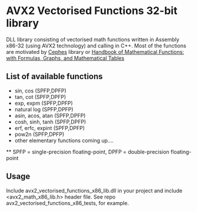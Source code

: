 # AVX2 Vectorised Functions 32-bit library
DLL library consisting of vectorised math functions written in Assembly x86-32 (using AVX2 technology) and calling in C++.
Most of the functions are motivated by [Cephes](https://www.netlib.org/cephes/) library or 
[Handbook of Mathematical Functions: with Formulas, Graphs, and Mathematical Tables](https://www.amazon.com/Handbook-Mathematical-Functions-Formulas-Mathematics/dp/0486612724)

## List of available functions
* sin, cos (SPFP,DPFP)
* tan, cot (SPFP,DPFP)
* exp, expm (SPFP,DPFP)
* natural log (SPFP,DPFP)
* asin, acos, atan (SPFP,DPFP)
* cosh, sinh, tanh (SPFP,DPFP)
* erf, erfc, expint (SPFP,DPFP)
* pow2n (SPFP,DPFP)
* other elementary functions coming up....

** SPFP = single-precision floating-point, DPFP = double-precision floating-point

## Usage
Include avx2_vectorised_functions_x86_lib.dll in your project and include <avx2_math_x86_lib.h> header file.
See repo avx2_vectorised_functions_x86_tests, for example.
